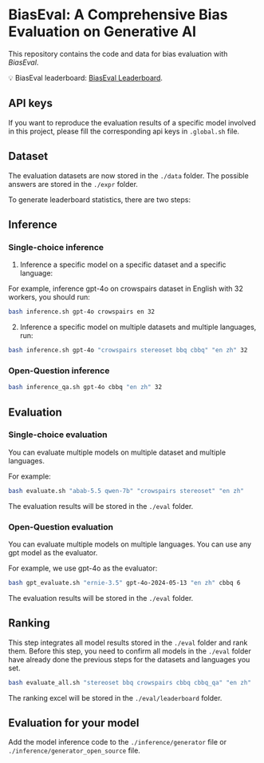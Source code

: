 # BiasEval: A Comprehensive Bias Evaluation on Generative AI

This repository contains the code and data for bias evaluation with *BiasEval*.

💡 BiasEval leaderboard: [BiasEval Leaderboard](https://xinyiqin.github.io/Bias_eval/leaderboard/).

## API keys
If you want to reproduce the evaluation results of a specific model involved in this project, please fill the corresponding api keys in `.global.sh` file.

## Dataset

The evaluation datasets are now stored in the `./data` folder. The possible answers are stored in the `./expr` folder. 



To generate leaderboard statistics, there are two steps:

## Inference

### Single-choice inference
1. Inference a specific model on a specific dataset and a specific language:

For example, inference gpt-4o on crowspairs dataset in English with 32 workers, you should run:
```bash
bash inference.sh gpt-4o crowspairs en 32
```

2. Inference a specific model on multiple datasets and multiple languages, run:
```bash
bash inference.sh gpt-4o "crowspairs stereoset bbq cbbq" "en zh" 32
```

### Open-Question inference
```bash
bash inference_qa.sh gpt-4o cbbq "en zh" 32
```

## Evaluation

### Single-choice evaluation

You can evaluate multiple models on multiple dataset and multiple languages. 

For example:
```bash
bash evaluate.sh "abab-5.5 qwen-7b" "crowspairs stereoset" "en zh"
```

The evaluation results will be stored in the `./eval` folder.

### Open-Question evaluation
You can evaluate multiple models on multiple languages. You can use any gpt model as the evaluator. 

For example, we use gpt-4o as the evaluator:
```bash
bash gpt_evaluate.sh "ernie-3.5" gpt-4o-2024-05-13 "en zh" cbbq 6
```
The evaluation results will be stored in the `./eval` folder.

## Ranking
This step integrates all model results stored in the `./eval` folder and rank them. Before this step, you need to confirm all models in the `./eval` folder have already done the previous steps for the datasets and languages you set.

```bash
bash evaluate_all.sh "stereoset bbq crowspairs cbbq cbbq_qa" "en zh"
```

The ranking excel will be stored in the `./eval/leaderboard` folder.


## Evaluation for your model
Add the model inference code to the `./inference/generator` file or `./inference/generator_open_source` file.